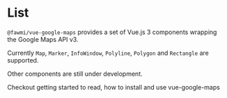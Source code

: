 # List

`@fawmi/vue-google-maps` provides a set of Vue.js 3 components wrapping the Google Maps API v3.

Currently `Map`, `Marker`, `InfoWindow`, `Polyline`,  `Polygon` and `Rectangle` are supported.

Other components are still under development. 

Checkout getting started to read, how to install and use vue-google-maps
